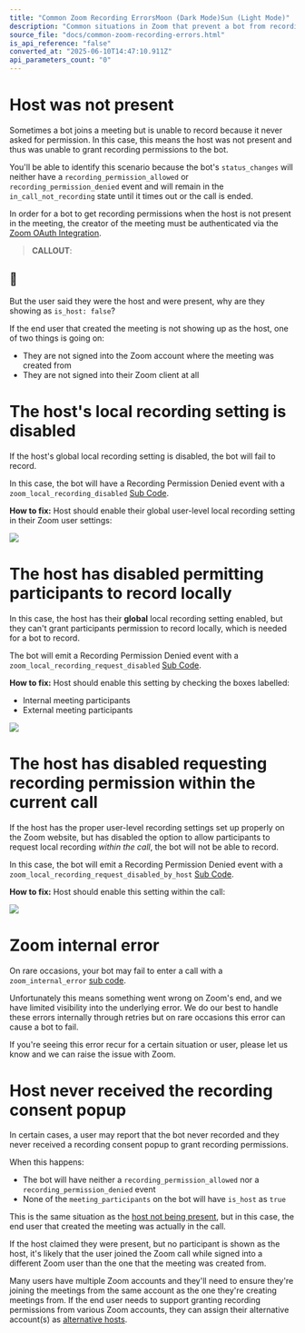 ```yaml
---
title: "Common Zoom Recording ErrorsMoon (Dark Mode)Sun (Light Mode)"
description: "Common situations in Zoom that prevent a bot from recording."
source_file: "docs/common-zoom-recording-errors.html"
is_api_reference: "false"
converted_at: "2025-06-10T14:47:10.911Z"
api_parameters_count: "0"
---
```

# Host was not present

[](#host-was-not-present)

Sometimes a bot joins a meeting but is unable to record because it never asked for permission. In this case, this means the host was not present and thus was unable to grant recording permissions to the bot.

You'll be able to identify this scenario because the bot's `status_changes` will neither have a `recording_permission_allowed` or `recording_permission_denied` event and will remain in the `in_call_not_recording` state until it times out or the call is ended.

In order for a bot to get recording permissions when the host is not present in the meeting, the creator of the meeting must be authenticated via the [Zoom OAuth Integration](https://recallai.readme.io/reference/zoom-oauth-getting-started).

> **CALLOUT**:

## 📘

But the user said they were the host and were present, why are they showing as `is_host: false`?

If the end user that created the meeting is not showing up as the host, one of two things is going on:
- They are not signed into the Zoom account where the meeting was created from
- They are not signed into their Zoom client at all

# The host's local recording setting is disabled

[](#the-hosts-local-recording-setting-is-disabled)

If the host's global local recording setting is disabled, the bot will fail to record.

In this case, the bot will have a Recording Permission Denied event with a `zoom_local_recording_disabled` [Sub Code](/docs/sub-codes.md).

**How to fix:** Host should enable their global user-level local recording setting in their Zoom user settings:

![](https://files.readme.io/5bc34923062608d743f856336ecb583004ca6d0e375d87d84c3d8be82111b58f-CleanShot_2024-12-13_at_13.45.492x.png)



# The host has disabled permitting participants to record locally

[](#the-host-has-disabled-permitting-participants-to-record-locally)

In this case, the host has their **global** local recording setting enabled, but they can't grant participants permission to record locally, which is needed for a bot to record.

The bot will emit a Recording Permission Denied event with a `zoom_local_recording_request_disabled` [Sub Code](/docs/sub-codes.md).

**How to fix:** Host should enable this setting by checking the boxes labelled:
- Internal meeting participants
- External meeting participants

![](https://files.readme.io/64d9e339178e3ef395de054795ca787b27c2e241ead9115b475cbbb58f40bdb3-CleanShot_2024-09-27_at_16.48.14.png)



# The host has disabled requesting recording permission within the current call

[](#the-host-has-disabled-requesting-recording-permission-within-the-current-call)

If the host has the proper user-level recording settings set up properly on the Zoom website, but has disabled the option to allow participants to request local recording *within the call*, the bot will not be able to record.

In this case, the bot will emit a Recording Permission Denied event with a `zoom_local_recording_request_disabled_by_host` [Sub Code](/docs/sub-codes.md).

**How to fix:** Host should enable this setting within the call:

![](https://files.readme.io/b4a00d5-zoom_local_recording_request_disabled_by_host.png)

# Zoom internal error

[](#zoom-internal-error)

On rare occasions, your bot may fail to enter a call with a `zoom_internal_error` [sub code](/docs/sub-codes.md).

Unfortunately this means something went wrong on Zoom's end, and we have limited visibility into the underlying error. We do our best to handle these errors internally through retries but on rare occasions this error can cause a bot to fail.

If you're seeing this error recur for a certain situation or user, please let us know and we can raise the issue with Zoom.



# Host never received the recording consent popup

[](#host-never-received-the-recording-consent-popup)

In certain cases, a user may report that the bot never recorded and they never received a recording consent popup to grant recording permissions.

When this happens:
- The bot will have neither a `recording_permission_allowed` nor a `recording_permission_denied` event
- None of the `meeting_participants` on the bot will have `is_host` as `true`

This is the same situation as the [host not being present](#host-was-not-present), but in this case, the end user that created the meeting was actually in the call.

If the host claimed they were present, but no participant is shown as the host, it's likely that the user joined the Zoom call while signed into a different Zoom user than the one that the meeting was created from.

Many users have multiple Zoom accounts and they'll need to ensure they're joining the meetings from the same account as the one they're creating meetings from. If the end user needs to support granting recording permissions from various Zoom accounts, they can assign their alternative account(s) as [alternative hosts](https://support.zoom.com/hc/en/article?id=zm_kb&sysparm_article=KB0067027).
